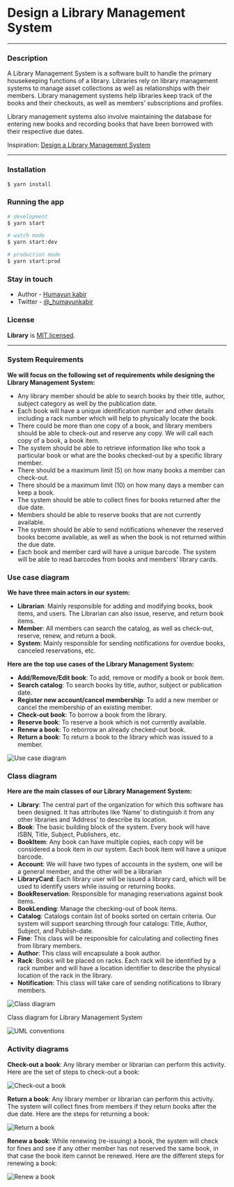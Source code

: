 [usecasediagram]: https://www.educative.io/api/collection/5668639101419520/5692201761767424/page/5636470266134528/image/4834701682409472.png
[classdiagram]: https://www.educative.io/api/collection/5668639101419520/5692201761767424/page/5636470266134528/image/5972651845615616.png
[umlconventiondiagram]: https://www.educative.io/api/collection/5668639101419520/5692201761767424/page/5636470266134528/image/5150650100875264.png
[checkoutbook]: https://www.educative.io/api/collection/5668639101419520/5692201761767424/page/5636470266134528/image/5690449683546112.png
[returnbook]: https://www.educative.io/api/collection/5668639101419520/5692201761767424/page/5636470266134528/image/5756901417549824.png
[renewbook]: https://www.educative.io/api/collection/5668639101419520/5692201761767424/page/5636470266134528/image/5728605367697408.png

# Design a Library Management System

---

### Description

A Library Management System is a software built to handle the primary housekeeping functions of a library. Libraries rely on library management systems to manage asset collections as well as relationships with their members. Library management systems help libraries keep track of the books and their checkouts, as well as members’ subscriptions and profiles.

Library management systems also involve maintaining the database for entering new books and recording books that have been borrowed with their respective due dates.

Inspiration: [Design a Library Management System](https://www.educative.io/courses/grokking-the-object-oriented-design-interview/RMlM3NgjAyR)

---

### Installation

```bash
$ yarn install
```

### Running the app

```bash
# development
$ yarn start

# watch mode
$ yarn start:dev

# production mode
$ yarn start:prod
```

### Stay in touch

- Author - [Humayun kabir](https://humayunkabir.github.io)
  <!-- - Website - [https://nestjs.com](https://nestjs.com/) -->
- Twitter - [@\_humayunkabir](https://twitter.com/_humayunkabir)

### License

**Library** is [MIT licensed](LICENSE).

---

### System Requirements

**We will focus on the following set of requirements while designing the Library Management System:**

- Any library member should be able to search books by their title, author, subject category as well by the publication date.
- Each book will have a unique identification number and other details including a rack number which will help to physically locate the book.
- There could be more than one copy of a book, and library members should be able to check-out and reserve any copy. We will call each copy of a book, a book item.
- The system should be able to retrieve information like who took a particular book or what are the books checked-out by a specific library member.
- There should be a maximum limit (5) on how many books a member can check-out.
- There should be a maximum limit (10) on how many days a member can keep a book.
- The system should be able to collect fines for books returned after the due date.
- Members should be able to reserve books that are not currently available.
- The system should be able to send notifications whenever the reserved books become available, as well as when the book is not returned within the due date.
- Each book and member card will have a unique barcode. The system will be able to read barcodes from books and members’ library cards.

### Use case diagram

**We have three main actors in our system:**

- **Librarian**: Mainly responsible for adding and modifying books, book items, and users. The Librarian can also issue, reserve, and return book items.
- **Member**: All members can search the catalog, as well as check-out, reserve, renew, and return a book.
- **System**: Mainly responsible for sending notifications for overdue books, canceled reservations, etc.

**Here are the top use cases of the Library Management System:**

- **Add/Remove/Edit book**: To add, remove or modify a book or book item.
- **Search catalog**: To search books by title, author, subject or publication date.
- **Register new account/cancel membership**: To add a new member or cancel the membership of an existing member.
- **Check-out book**: To borrow a book from the library.
- **Reserve book**: To reserve a book which is not currently available.
- **Renew a book**: To reborrow an already checked-out book.
- **Return a book**: To return a book to the library which was issued to a member.

![Use case diagram][usecasediagram]

### Class diagram

**Here are the main classes of our Library Management System:**

- **Library**: The central part of the organization for which this software has been designed. It has attributes like ‘Name’ to distinguish it from any other libraries and ‘Address’ to describe its location.
- **Book**: The basic building block of the system. Every book will have ISBN, Title, Subject, Publishers, etc.
- **BookItem**: Any book can have multiple copies, each copy will be considered a book item in our system. Each book item will have a unique barcode.
- **Account**: We will have two types of accounts in the system, one will be a general member, and the other will be a librarian
- **LibraryCard**: Each library user will be issued a library card, which will be used to identify users while issuing or returning books.
- **BookReservation**: Responsible for managing reservations against book items.
- **BookLending**: Manage the checking-out of book items.
- **Catalog**: Catalogs contain list of books sorted on certain criteria. Our system will support searching through four catalogs: Title, Author, Subject, and Publish-date.
- **Fine**: This class will be responsible for calculating and collecting fines from library members.
- **Author**: This class will encapsulate a book author.
- **Rack**: Books will be placed on racks. Each rack will be identified by a rack number and will have a location identifier to describe the physical location of the rack in the library.
- **Notification**: This class will take care of sending notifications to library members.

![Class diagram][classdiagram]

Class diagram for Library Management System

![UML conventions][umlconventiondiagram]

### Activity diagrams

**Check-out a book**: Any library member or librarian can perform this activity. Here are the set of steps to check-out a book:

![Check-out a book][checkoutbook]

**Return a book**: Any library member or librarian can perform this activity. The system will collect fines from members if they return books after the due date. Here are the steps for returning a book:

![Return a book][returnbook]

**Renew a book**: While renewing (re-issuing) a book, the system will check for fines and see if any other member has not reserved the same book, in that case the book item cannot be renewed. Here are the different steps for renewing a book:

![Renew a book][renewbook]
